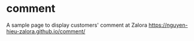 # comment
A sample page to display customers' comment at Zalora
https://nguyen-hieu-zalora.github.io/comment/
